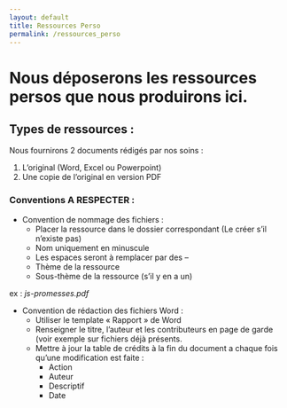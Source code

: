 ```yaml
---
layout: default
title: Ressources Perso
permalink: /ressources_perso
---
```


# Nous déposerons les ressources persos que nous produirons ici.
## Types de ressources :
Nous fournirons 2 documents rédigés par nos soins :
1.	L’original (Word, Excel ou Powerpoint) 
2.	Une copie de l’original en version PDF
### Conventions A RESPECTER :
* Convention de nommage des fichiers :
    * Placer la ressource dans le dossier correspondant (Le créer s’il n’existe pas)
    * Nom uniquement en minuscule
    * Les espaces seront à remplacer par des –
    * Thème de la ressource
    * Sous-thème de la ressource (s’il y en a un)  

ex : _js-promesses.pdf_

* Convention de rédaction des fichiers Word :
    * Utiliser le template « Rapport » de Word
    * Renseigner le titre, l’auteur et les contributeurs en page de garde (voir exemple sur fichiers déjà présents.
    * Mettre à jour la table de crédits à la fin du document a chaque fois qu’une modification est faite :
		* Action
		* Auteur
		* Descriptif
		* Date
